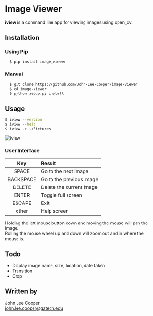 # Image Viewer

**iview** is a command line app for viewing images using open_cv.

## Installation

### Using Pip

```bash
  $ pip install image_viewer
```

### Manual

```bash
  $ git clone https://github.com/John-Lee-Cooper/image-viewer
  $ cd image-viewer
  $ python setup.py install
```

## Usage

```bash
$ iview --version
$ iview --help
$ iview -r ~/Pictures
```

![iview](https://github.com/John-Lee-Cooper/image-viewer/raw/master/image/iview1.png)

### User Interface

 Key        | Result
 :--------: | :------------------------  
 SPACE      | Go to the next image
 BACKSPACE  | Go to the previous image
 DELETE     | Delete the current image
 ENTER      | Toggle full screen
 ESCAPE     | Exit
 other      | Help screen

Holding the left mouse button down and moving the mouse will pan the image.  
Rolling the mouse wheel up and down will zoom out and in where the mouse is.

## Todo

* Display image name, size, location, date taken
* Transition
* Crop

## Written by

John Lee Cooper  
john.lee.cooper@gatech.edu
